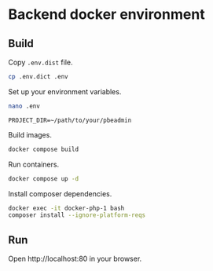 # Backend docker environment

## Build

Copy `.env.dist` file.

```bash
cp .env.dict .env
```

Set up your environment variables.

```bash
nano .env
```

```
PROJECT_DIR=~/path/to/your/pbeadmin
```

Build images.

```bash
docker compose build
```

Run containers.
```bash
docker compose up -d
```

Install composer dependencies.

```bash
docker exec -it docker-php-1 bash
composer install --ignore-platform-reqs
```

## Run

Open http://localhost:80 in your browser.
